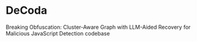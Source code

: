 # DeCoda
Breaking Obfuscation: Cluster-Aware Graph with LLM-Aided Recovery for Malicious JavaScript Detection codebase
